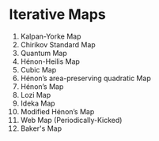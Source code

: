 # Iterative Maps

1. Kalpan-Yorke Map
2. Chirikov Standard Map
3. Quantum Map
4. Hénon-Heilis Map
5. Cubic Map
6. Hénon’s area-preserving quadratic Map
7. Hénon’s Map
8. Lozi Map
9. Ideka Map
10. Modified Hénon’s Map
11. Web Map (Periodically-Kicked)
12. Baker's Map
